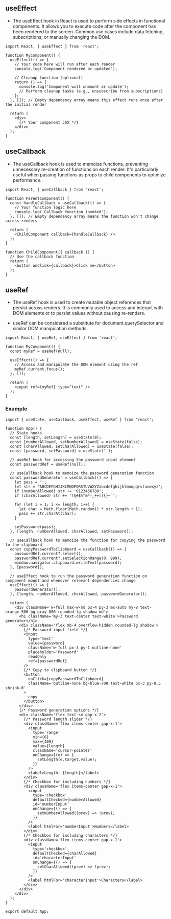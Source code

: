 ## useEffect
- The useEffect hook in React is used to perform side effects in functional components. It allows you to execute code after the component has been rendered to the screen. Common use cases include data fetching, subscriptions, or manually changing the DOM.

```
import React, { useEffect } from 'react';

function MyComponent() {
  useEffect(() => {
    // Your code here will run after each render
    console.log('Component rendered or updated');
    
    // Cleanup function (optional)
    return () => {
      console.log('Component will unmount or update');
      // Perform cleanup tasks (e.g., unsubscribe from subscriptions)
    };
  }, []); // Empty dependency array means this effect runs once after the initial render

  return (
    <div>
      {/* Your component JSX */}
    </div>
  );
}
```

## useCallback
- The useCallback hook is used to memoize functions, preventing unnecessary re-creation of functions on each render. It's particularly useful when passing functions as props to child components to optimize performance.

```
import React, { useCallback } from 'react';

function ParentComponent() {
  const handleCallback = useCallback(() => {
    // Your function logic here
    console.log('Callback function invoked');
  }, []); // Empty dependency array means the function won't change across renders

  return (
    <ChildComponent callback={handleCallback} />
  );
}

function ChildComponent({ callback }) {
  // Use the callback function
  return (
    <button onClick={callback}>Click me</button>
  );
}
```

## useRef
- The useRef hook is used to create mutable object references that persist across renders. It is commonly used to access and interact with DOM elements or to persist values without causing re-renders.

- useRef can be considered a substitute for document.querySelector and similar DOM manipulation methods.

```
import React, { useRef, useEffect } from 'react';

function MyComponent() {
  const myRef = useRef(null);

  useEffect(() => {
    // Access and manipulate the DOM element using the ref
    myRef.current.focus();
  }, []);

  return (
    <input ref={myRef} type="text" />
  );
}
```

### Example
```
import { useState, useCallback, useEffect, useRef } from 'react';

function App() {
  // State hooks
  const [length, setLength] = useState(8);
  const [numberAllowed, setNumberAllowed] = useState(false);
  const [charAllowed, setCharAllowed] = useState(false);
  const [password, setPassword] = useState('');

  // useRef hook for accessing the password input element
  const passwordRef = useRef(null);

  // useCallback hook to memoize the password generation function
  const passwordGenerator = useCallback(() => {
    let pass = '';
    let str = 'ABCDEFGHIJKLMNOPQRSTUVWXYZabcdefghijklmnopqrstuvwxyz';
    if (numberAllowed) str += '0123456789';
    if (charAllowed) str += '!@#$%^&*-_+=[]{}~`';

    for (let i = 1; i <= length; i++) {
      let char = Math.floor(Math.random() * str.length + 1);
      pass += str.charAt(char);
    }

    setPassword(pass);
  }, [length, numberAllowed, charAllowed, setPassword]);

  // useCallback hook to memoize the function for copying the password to the clipboard
  const copyPasswordToClipboard = useCallback(() => {
    passwordRef.current?.select();
    passwordRef.current?.setSelectionRange(0, 999);
    window.navigator.clipboard.writeText(password);
  }, [password]);

  // useEffect hook to run the password generation function on component mount and whenever relevant dependencies change
  useEffect(() => {
    passwordGenerator();
  }, [length, numberAllowed, charAllowed, passwordGenerator]);

  return (
    <div className='w-full max-w-md px-4 py-3 mx-auto my-8 text-orange-500 bg-gray-800 rounded-lg shadow-md'>
      <h1 className='my-3 text-center text-white'>Password generator</h1>
      <div className='flex mb-4 overflow-hidden rounded-lg shadow'>
        {/* Password input field */}
        <input
          type='text'
          value={password}
          className='w-full px-3 py-1 outline-none'
          placeholder='Password'
          readOnly
          ref={passwordRef}
        />
        {/* Copy to clipboard button */}
        <button
          onClick={copyPasswordToClipboard}
          className='outline-none bg-blue-700 text-white px-3 py-0.5 shrink-0'
        >
          copy
        </button>
      </div>
      {/* Password generation options */}
      <div className='flex text-sm gap-x-2'>
        {/* Password length slider */}
        <div className='flex items-center gap-x-1'>
          <input
            type='range'
            min={6}
            max={100}
            value={length}
            className='cursor-pointer'
            onChange={(e) => {
              setLength(e.target.value);
            }}
          />
          <label>Length: {length}</label>
        </div>
        {/* Checkbox for including numbers */}
        <div className='flex items-center gap-x-1'>
          <input
            type='checkbox'
            defaultChecked={numberAllowed}
            id='numberInput'
            onChange={() => {
              setNumberAllowed((prev) => !prev);
            }}
          />
          <label htmlFor='numberInput'>Numbers</label>
        </div>
        {/* Checkbox for including characters */}
        <div className='flex items-center gap-x-1'>
          <input
            type='checkbox'
            defaultChecked={charAllowed}
            id='characterInput'
            onChange={() => {
              setCharAllowed((prev) => !prev);
            }}
          />
          <label htmlFor='characterInput'>Characters</label>
        </div>
      </div>
    </div>
  );
}

export default App;
```